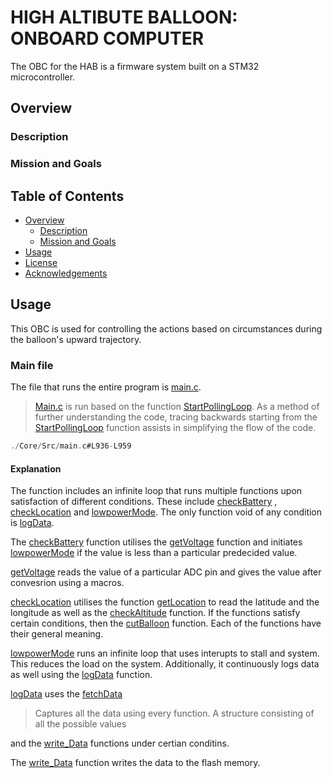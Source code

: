 # HIGH ALTIBUTE BALLOON: ONBOARD COMPUTER
The OBC for the HAB is a firmware system built on a STM32 microcontroller.

## Overview
### Description

### Mission and Goals

## Table of Contents
- [Overview](#overview)
  - [Description](#description)
  - [Mission and Goals](#mission-and-goals)
- [Usage](#usage)
- [License](#license)
- [Acknowledgements](#acknowledgements)

## Usage 
This OBC is used for controlling the actions based on circumstances during the balloon's upward trajectory.

### Main file
The file that runs the entire program is [main.c](./Core/Src/main.c).
> [Main.c](./Core/Src/main.c) is run based on the function [StartPollingLoop](./Core/Src/main.c#L936). 
As a method of further understanding the code, tracing backwards starting from the [StartPollingLoop](./Core/Src/main.c#L936) function assists in simplifying the flow of the code.

```c
./Core/Src/main.c#L936-L959
```
#### Explanation
The function includes an infinite loop that runs multiple functions upon satisfaction of different conditions. These include [checkBattery](./Core/Src/main.c#L240-L246) , [checkLocation](./Core/Src/main.c#L259-L272) and [lowpowerMode](./Core/Src/main.c#L190-L201). The only function void of any condition is [logData](./Core/Src/main.c#L167-L175).

The [checkBattery](./Core/Src/main.c#L240-L246) function utilises the [getVoltage](./Core/Src/main.c#L203-L220) function and initiates [lowpowerMode](./Core/Src/main.c#L190-L201) if the value is less than a particular predecided value.

[getVoltage](./Core/Src/main.c#L203-L220) reads the value of a particular ADC pin and gives the value after convesrion using a macros.

[checkLocation](./Core/Src/main.c#L259-L272) utilises the function [getLocation](./Core/Src/HAWB_APRS.c#L21-L23) to read the latitude and the longitude as well as the [checkAltitude](./Core/Src/main.c#L248-L257) function. If the functions satisfy certain conditions, then the [cutBalloon](./Core/Src/main.c#L177-L188) function. Each of the functions have their general meaning.

[lowpowerMode](./Core/Src/main.c#L190-L201) runs an infinite loop that uses interupts to stall and system. This reduces the load on the system. Additionally, it continuously logs data as well using the [logData](./Core/Src/main.c#L167-L175) function.

[logData](./Core/Src/main.c#L167-L175) uses the [fetchData](./Core/Src/main.c#L156-L165)
> Captures all the data using every function. A structure consisting of all the possible values

 and the [write_Data](./Core/Src/data_storage.c#L34-L50) functions under certian conditins. 

The [write_Data](./Core/Src/data_storage.c#L34-L50) function writes the data to the flash memory.














